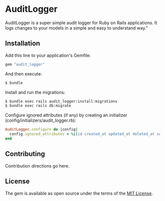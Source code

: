 # AuditLogger
AuditLogger is a super simple audit logger for Ruby on Rails applications. It logs changes to your models in a simple and easy to understand way."

## Installation
Add this line to your application's Gemfile:

```ruby
gem "audit_logger"
```

And then execute:
```bash
$ bundle
```

Install and run the migrations:
```bash
$ bundle exec rails audit_logger:install:migrations
$ bundle exec rails db:migrate
```

Configure ignored attributes (if any) by creating an initializer (config/initializers/audit_logger.rb):
```ruby
AuditLogger.configure do |config|
  config.ignored_attributes = %i[id created_at updated_at deleted_at some_other_attribute_to_ignore]
end
```

## Contributing
Contribution directions go here.

## License
The gem is available as open source under the terms of the [MIT License](https://opensource.org/licenses/MIT).
